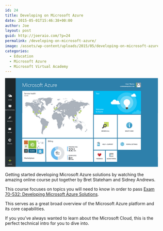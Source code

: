 ```yaml
---
id: 24
title: Developing on Microsoft Azure
date: 2015-05-01T15:46:38+00:00
author: Joe
layout: post
guid: http://joeraio.com/?p=24
permalink: /developing-on-microsoft-azure/
image: /assets/wp-content/uploads/2015/05/developing-on-microsoft-azure.png
categories:
  - Education
  - Microsoft Azure
  - Microsoft Virtual Academy
---
```

![Developing on Microsoft Azure](/assets/wp-content/uploads/2015/05/developing-on-microsoft-azure.png)

Getting started developing Microsoft Azure solutions by watching the amazing online course put together by Bret Stateham and Sidney Andrews.

This course focuses on topics you will need to know in order to pass [Exam 70-532: Developing Microsoft Azure Solutions](https://www.microsoft.com/learning/en-us/exam-70-532.aspx).

This serves as a great broad overview of the Microsoft Azure platform and its core capabilities.

If you you’ve always wanted to learn about the Microsoft Cloud, this is the perfect technical intro for you to dive into.
